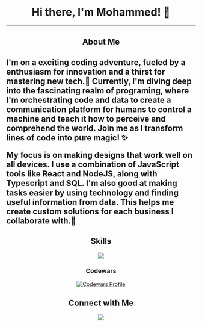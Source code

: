 <div align="center">
  <h1>Hi there, I'm Mohammed! 👋</h1>
<hr>
</div>
<h2 align="center"> About Me<h2/>
  <p> I'm on a exciting coding adventure, fueled by a enthusiasm for innovation and a thirst for mastering new tech.🚀 Currently, I'm diving deep into the fascinating realm of programing, where I'm orchestrating code and data to create a communication platform for humans to control a machine and teach it how to perceive and comprehend the world. Join me as I transform lines of code into pure magic! ✨</p>
<p>My focus is on making designs that work well on all devices. I use a combination of JavaScript tools like React and NodeJS, along with Typescript and SQL. I'm also good at making tasks easier by using technology and finding useful information from data. This helps me create custom solutions for each business I collaborate with.🚀</p>


<h2 align="center">Skills</h2>
<p align="center">
  <span>
    <img src="https://skillicons.dev/icons?i=css,discord,express,firebase,github,html,js,materialui,mysql,nodejs,postman,react,ts,vite,vscode&perline=5" />
  </span>
</p>

<h3 align="center">Codewars</h3>
<p align="center" >
    <a href="https://www.codewars.com/users/ham-oudi">
      <img src="https://www.codewars.com/users/ham-oudi/badges/large" alt="Codewars Profile"" />
    </a>
</p>

<h2 align="center">Connect with Me</h2>
<p align="center">
  <a href="https://www.linkedin.com/in/mohammed-hussein-3b425728a/"><img src="https://skillicons.dev/icons?i=linkedin"></a>
</p>
